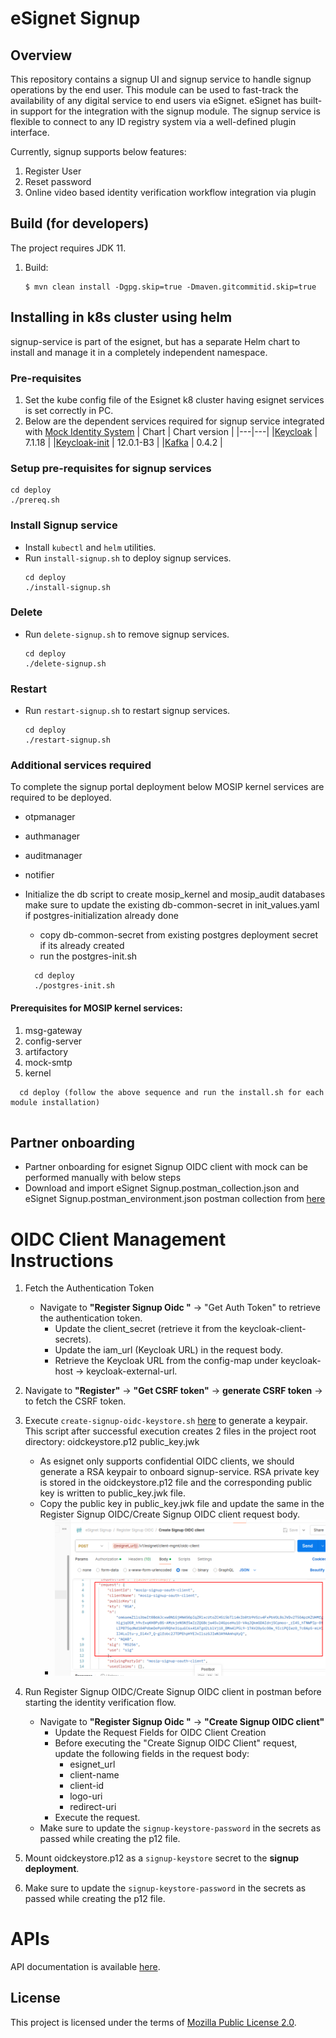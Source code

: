 # eSignet Signup

## Overview

This repository contains a signup UI and signup service to handle signup operations by the end user. This module can be
used to fast-track the availability of any digital service to end users via eSignet. eSignet has built-in support for the
integration with the signup module. The signup service is flexible to connect to any ID registry system via a well-defined plugin interface.

Currently, signup supports below features:
1. Register User
2. Reset password
3. Online video based identity verification workflow integration via plugin

## Build (for developers)
The project requires JDK 11.
1. Build:
    ```
    $ mvn clean install -Dgpg.skip=true -Dmaven.gitcommitid.skip=true
    ```

## Installing in k8s cluster using helm

signup-service is part of the esignet, but has a separate Helm chart to install and manage it in a completely independent namespace.

### Pre-requisites
1. Set the kube config file of the Esignet k8 cluster having esignet services is set correctly in PC.
1. Below are the dependent services required for signup service integrated with [Mock Identity System](https://github.com/mosip/esignet-mock-services/tree/master/mock-identity-system)
   | Chart | Chart version |
   |---|---|
   |[Keycloak](https://github.com/mosip/mosip-infra/tree/v1.2.0.1-B3/deployment/v3/external/iam) | 7.1.18 |
   |[Keycloak-init](https://github.com/mosip/mosip-infra/tree/v1.2.0.1-B3/deployment/v3/external/iam) | 12.0.1-B3 |
   |[Kafka](https://github.com/mosip/mosip-infra/tree/v1.2.0.1-B3/deployment/v3/external/kafka) | 0.4.2 |

### Setup pre-requisites for signup services
```
cd deploy
./prereq.sh
```
### Install Signup service
* Install `kubectl` and `helm` utilities.
* Run `install-signup.sh` to deploy signup services.
  ```
  cd deploy
  ./install-signup.sh
  ```
### Delete
* Run `delete-signup.sh` to remove signup services.
  ```
  cd deploy
  ./delete-signup.sh
  ```
### Restart
* Run `restart-signup.sh` to restart signup services.
  ```
  cd deploy
  ./restart-signup.sh
  ```
### Additional services required
To complete the signup portal deployment below MOSIP kernel services are required to be deployed.
* otpmanager
* authmanager
* auditmanager
* notifier

* Initialize the db script to create mosip_kernel and mosip_audit databases make sure to update the existing db-common-secret in init_values.yaml if postgres-initialization already done
  * copy db-common-secret from existing postgres deployment secret if its already created
  * run the postgres-init.sh
  ```
    cd deploy
    ./postgres-init.sh
  ```
#### Prerequisites for MOSIP kernel services:
1. msg-gateway
2. config-server
3. artifactory
4. mock-smtp
5. kernel
```
  cd deploy (follow the above sequence and run the install.sh for each module installation)
  
```  
## Partner onboarding
* Partner onboarding for esignet Signup OIDC client with mock can be performed manually with below steps
* Download and import eSignet Signup.postman_collection.json and eSignet Signup.postman_environment.json postman collection from [here](./postman-collection)

# OIDC Client Management Instructions
1. Fetch the Authentication Token
   * Navigate to **"Register Signup Oidc "** → "Get Auth Token" to retrieve the authentication token.
     * Update the client_secret (retrieve it from the keycloak-client-secrets).
     * Update the iam_url (Keycloak URL) in the request body.
     * Retrieve the Keycloak URL from the config-map under keycloak-host → keycloak-external-url.

2. Navigate to **"Register"** → **"Get CSRF token"** →  **generate CSRF token** → to fetch the CSRF token.

3. Execute `create-signup-oidc-keystore.sh` [here](postman-collection/create-signup-oidc-keystore.sh) to generate a keypair. This script after successful execution creates 2 files in the project root directory:
    oidckeystore.p12
    public_key.jwk

    * As esignet only supports confidential OIDC clients, we should generate a RSA keypair to onboard signup-service. RSA private key is stored in the oidckeystore.p12 file and the corresponding public key is written to public_key.jwk file.
    * Copy the public key in public_key.jwk file and update the same in the Register Signup OIDC/Create Signup OIDC client request body.
      * ![postman-image.png](./postman-collection/public-key.png)

4. Run Register Signup OIDC/Create Signup OIDC client in postman before starting the identity verification flow.
   * Navigate to **"Register Signup Oidc "** -> **"Create Signup OIDC client"**
     * Update the Request Fields for OIDC Client Creation
     * Before executing the "Create Signup OIDC Client" request, update the following fields in the request body:
         * esignet_url
         * client-name
         * client-id
         * logo-uri
         * redirect-uri
     * Execute the request.
    *  Make sure to update the `signup-keystore-password` in the secrets as passed while creating the p12 file.

5. Mount oidckeystore.p12 as a `signup-keystore` secret to the **signup deployment**.

6. Make sure to update the `signup-keystore-password` in the secrets as passed while creating the p12 file.

# APIs
API documentation is available [here](docs/esignet-signup-openapi.yaml).

## License
This project is licensed under the terms of [Mozilla Public License 2.0](LICENSE).
